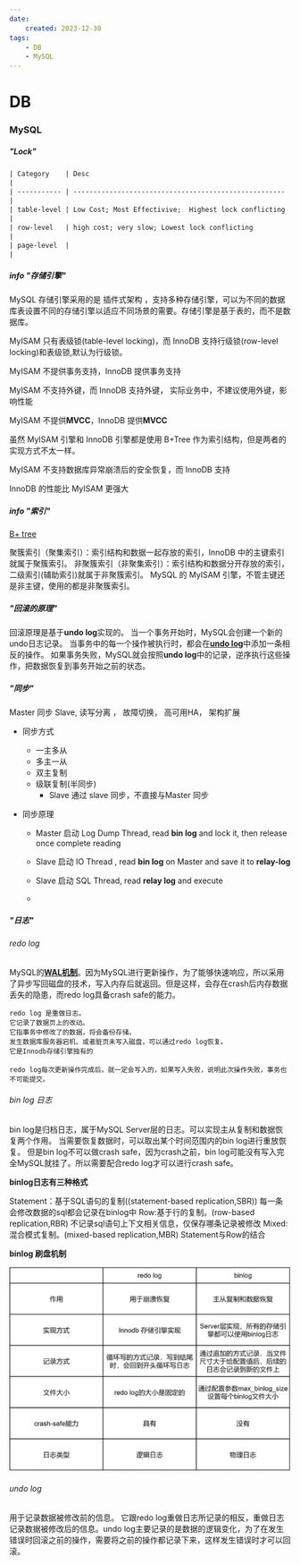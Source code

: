 ```yaml
---
date: 
    created: 2023-12-30
tags:
    - DB
    - MySQL
---
```


# DB 

### MySQL

##### "Lock"

    | Category    | Desc                                                  |
    | ----------- | ----------------------------------------------------- |
    | table-level | Low Cost; Most Effectivive;  Highest lock conflicting |
    | row-level   | high cost; very slow; Lowest lock conflicting         |
    | page-level  |                                                       |

##### info "存储引擎"

MySQL 存储引擎采用的是 插件式架构 ，支持多种存储引擎，可以为不同的数据库表设置不同的存储引擎以适应不同场景的需要。存储引擎是基于表的，而不是数据库。

MyISAM 只有表级锁(table-level locking)，而 InnoDB 支持行级锁(row-level locking)和表级锁,默认为行级锁。

MyISAM 不提供事务支持，InnoDB 提供事务支持

MyISAM 不支持外键，而 InnoDB 支持外键， 实际业务中，不建议使用外键，影响性能

MyISAM 不提供**MVCC**，InnoDB 提供**MVCC**

虽然 MyISAM 引擎和 InnoDB 引擎都是使用 B+Tree 作为索引结构，但是两者的实现方式不太一样。

MyISAM 不支持数据库异常崩溃后的安全恢复，而 InnoDB 支持

InnoDB 的性能比 MyISAM 更强大

##### info "索引"

[B+ tree](BTree.md) 

聚簇索引（聚集索引）：索引结构和数据一起存放的索引，InnoDB 中的主键索引就属于聚簇索引。
非聚簇索引（非聚集索引）：索引结构和数据分开存放的索引，二级索引(辅助索引)就属于非聚簇索引。
MySQL 的 MyISAM 引擎，不管主键还是非主键，使用的都是非聚簇索引。

##### "回滚的原理"

回滚原理是基于**undo log**实现的。 当一个事务开始时，MySQL会创建一个新的undo日志记录。 当事务中的每一个操作被执行时，都会在[**undo log**](#undo-log)中添加一条相反的操作。 如果事务失败，MySQL就会按照**undo log**中的记录，逆序执行这些操作，把数据恢复到事务开始之前的状态。


##### "同步"

Master 同步 Slave, 读写分离 ， 故障切换， 高可用HA， 架构扩展

- 同步方式
    - 一主多从
    - 多主一从 
    - 双主复制
    - 级联复制(半同步)
        - Slave 通过 slave 同步，不直接与Master 同步


- 同步原理
    -  Master 启动 Log Dump Thread, read **bin log** and lock it, then release once complete reading
    -  Slave 启动 IO Thread , read **bin log** on Master and save it to **relay-log**
    -  Slave 启动 SQL Thread, read **relay log** and execute

  -    

##### "日志"
###### redo log

MySQL的[**WAL机制**](WAL.md)。因为MySQL进行更新操作，为了能够快速响应，所以采用了异步写回磁盘的技术，写入内存后就返回。但是这样，会存在crash后内存数据丢失的隐患，而redo log具备crash safe的能力。

```
redo log 是重做日志。
它记录了数据页上的改动。
它指事务中修改了的数据，将会备份存储。
发生数据库服务器宕机、或者脏页未写入磁盘，可以通过redo log恢复。
它是Innodb存储引擎独有的

redo log每次更新操作完成后，就一定会写入的，如果写入失败，说明此次操作失败，事务也不可能提交。
```  


###### bin log 日志

bin log是归档日志，属于MySQL Server层的日志。可以实现主从复制和数据恢复两个作用。
当需要恢复数据时，可以取出某个时间范围内的bin log进行重放恢复。
但是bin log不可以做crash safe，因为crash之前，bin log可能没有写入完全MySQL就挂了。所以需要配合redo log才可以进行crash safe。

**binlog日志有三种格式**

Statement：基于SQL语句的复制((statement-based replication,SBR)) 每一条会修改数据的sql都会记录在binlog中
Row:基于行的复制。(row-based replication,RBR) 不记录sql语句上下文相关信息，仅保存哪条记录被修改
Mixed:混合模式复制。(mixed-based replication,MBR) Statement与Row的结合

**binlog 刷盘机制**


![](20240101100228.png)


###### undo log 

用于记录数据被修改前的信息。
它跟redo log重做日志所记录的相反，重做日志记录数据被修改后的信息。undo log主要记录的是数据的逻辑变化，为了在发生错误时回滚之前的操作，需要将之前的操作都记录下来，这样发生错误时才可以回滚。